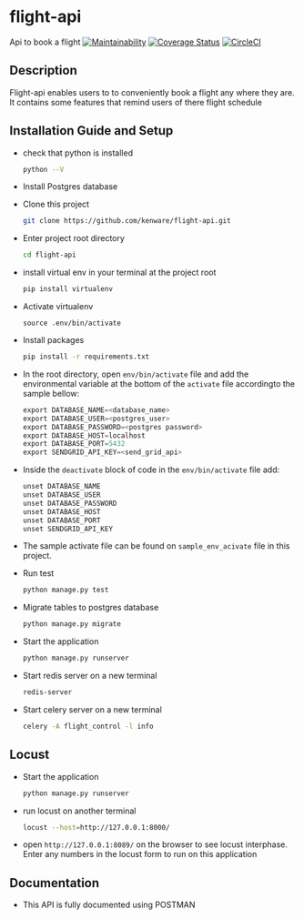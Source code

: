 # flight-api
Api to book a flight
[![Maintainability](https://api.codeclimate.com/v1/badges/0a24fa28f6ca291b7f05/maintainability)](https://codeclimate.com/github/kenware/flight-api/maintainability)
[![Coverage Status](https://coveralls.io/repos/github/kenware/flight-api/badge.svg?branch=staging)](https://coveralls.io/github/kenware/flight-api?branch=staging)
[![CircleCI](https://circleci.com/gh/kenware/flight-api/tree/staging.svg?style=svg)](https://circleci.com/gh/kenware/flight-api/tree/staging)

## Description
Flight-api enables users to to conveniently book a flight any where they are. It contains some features that remind users of there flight schedule

## Installation Guide and Setup
* check that python is installed
    ```bash
    python --V
    ```
* Install Postgres database

* Clone this project
    ```bash
    git clone https://github.com/kenware/flight-api.git
    ```
* Enter project root directory
    ```bash
    cd flight-api
    ```
* install virtual env in your terminal at the project root
    ```bash
    pip install virtualenv
    ```
* Activate virtualenv 
    ```bass
    source .env/bin/activate
    ```
* Install packages
    ```bash
    pip install -r requirements.txt
    ```
* In the root directory, open `env/bin/activate` file and add the environmental variable at the bottom of the `activate` file accordingto the sample bellow:
    ```python
    export DATABASE_NAME=<database_name>
    export DATABASE_USER=<postgres_user>
    export DATABASE_PASSWORD=<postgres password>
    export DATABASE_HOST=localhost
    export DATABASE_PORT=5432
    export SENDGRID_API_KEY=<send_grid_api>
    ```
* Inside the `deactivate` block of code in the `env/bin/activate` file add:
    ```python
    unset DATABASE_NAME
    unset DATABASE_USER
    unset DATABASE_PASSWORD
    unset DATABASE_HOST
    unset DATABASE_PORT
    unset SENDGRID_API_KEY
    ```
* The sample activate file can be found on `sample_env_acivate` file in this project.

* Run test
    ```bash
    python manage.py test
    ```
* Migrate tables to postgres database
    ```bash
    python manage.py migrate
    ```

* Start the application
    ```bash
    python manage.py runserver
    ```

* Start redis server on a new terminal
    ```bash
   redis-server
    ```

* Start celery server on a new terminal
    ```bash
    celery -A flight_control -l info
    ```

## Locust
* Start the application
    ```bash
    python manage.py runserver
    ```

* run locust on another terminal
    ```bash
    locust --host=http://127.0.0.1:8000/
    ```

* open `http://127.0.0.1:8089/` on the browser to see locust interphase. Enter any numbers in the locust form to run on this application

## Documentation
* This API is fully documented using POSTMAN

